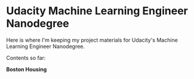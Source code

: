 # Udacity Machine Learning Engineer Nanodegree

Here is where I'm keeping my project materials for Udacity's Machine Learning Engineer Nanodegree.

Contents so far:

**Boston Housing**